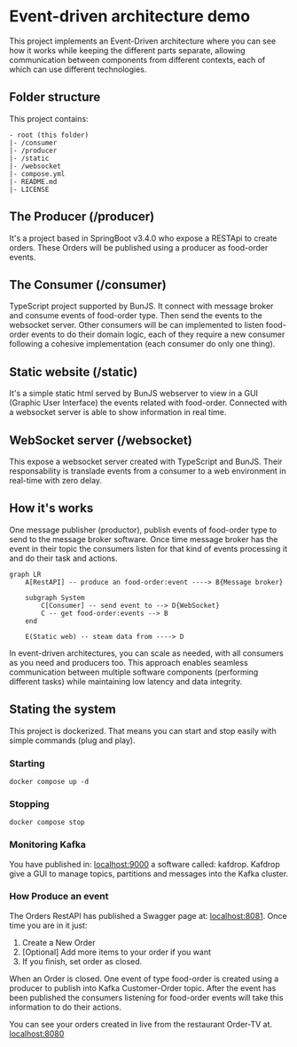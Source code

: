 # Event-driven architecture demo

This project implements an Event-Driven architecture where you can see how it works while keeping the different parts separate, allowing communication between components from different contexts, each of which can use different technologies.

## Folder structure
This project contains:

    - root (this folder)
    |- /consumer
    |- /producer
    |- /static
    |- /websocket
    |- compose.yml
    |- README.md
    |- LICENSE

## The Producer (/producer)

It's a project based in SpringBoot v3.4.0 who expose a RESTApi to create orders. These Orders will be published using a producer as food-order events.

## The Consumer (/consumer)

TypeScript project supported by BunJS. It connect with message broker and consume events of food-order type. Then send the events to the websocket server. Other consumers will be can implemented to listen food-order events to do their domain logic, each of they require a new consumer following a cohesive implementation (each consumer do only one thing).

## Static website (/static)

It's a simple static html served by BunJS webserver to view in a GUI (Graphic User Interface) the events related with food-order. Connected with a websocket server is able to show information in real time.

## WebSocket server (/websocket)

This expose a websocket server created with TypeScript and BunJS. Their responsability is translade events from a consumer to a web environment in real-time with zero delay.

## How it's works
One message publisher (productor), publish events of food-order type to send to the message broker software. Once time message broker has the event in their topic the consumers listen for that kind of events processing it and do their task and actions.

```mermaid
graph LR
    A[RestAPI] -- produce an food-order:event ----> B{Message broker}

    subgraph System
        C[Consumer] -- send event to --> D{WebSocket}
        C -- get food-order:events --> B
    end

    E(Static web) -- steam data from ----> D

```
In event-driven architectures, you can scale as needed, with all consumers as you need and producers too. This approach enables seamless communication between multiple software components (performing different tasks) while maintaining low latency and data integrity.

## Stating the system

This project is dockerized. That means you can start and stop easily with simple commands (plug and play).

### Starting
```shell
docker compose up -d
```

### Stopping
```shell
docker compose stop
```

### Monitoring Kafka

You have published in: [localhost:9000](http://localhost:9000) a software called: kafdrop. Kafdrop give a GUI to manage topics, partitions and messages into the Kafka cluster.

### How Produce an event

The Orders RestAPI has published a Swagger page at: [localhost:8081](http://localhost:8081/swagger-ui/index.html). Once time you are in it just:

1. Create a New Order
2. [Optional] Add more items to your order if you want
3. If you finish, set order as closed.

When an Order is closed. One event of type food-order is created using a producer to publish into Kafka Customer-Order topic. After the event has been published the consumers listening for food-order events will take this information to do their actions.

You can see your orders created in live from the restaurant Order-TV at. [localhost:8080](http://localhost:8080)
